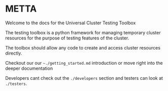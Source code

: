 # METTA

Welcome to the docs for the Universal Cluster Testing Toolbox

The testing toolbox is a python framework for managing temporary cluster
resources for the purpose of testing features of the cluster.

The toolbox should allow any code to create and access cluster resources directly.

Checkout our our `~./getting_started.md` introduction or move right into the
deeper documentation

Developers cant check out the `./developers` section and testers can look at
`./testers`.
